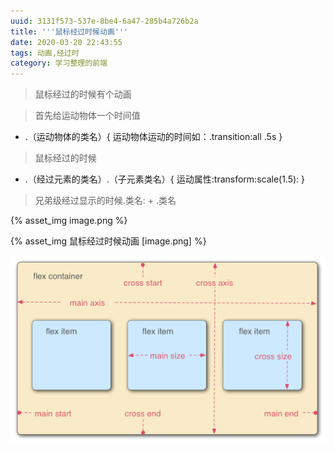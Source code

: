 ```yaml
---
uuid: 3131f573-537e-8be4-6a47-285b4a726b2a
title: '''鼠标经过时候动画'''
date: 2020-03-20 22:43:55
tags: 动画,经过时
category: 学习整理的前端
---
```


> 鼠标经过的时候有个动画

> 首先给运动物体一个时间值

  * .（运动物体的类名）{
    运动物体运动的时间如：.transition:all .5s
  }

> 鼠标经过的时候

  * .（经过元素的类名）.（子元素类名）{
  运动属性:transform:scale(1.5):
  }

> 兄弟级经过显示的时候.类名: + .类名


{% asset_img image.png %}

{% asset_img 鼠标经过时候动画 [image.png] %}

![]( 鼠标经过时候动画/image.png) 

